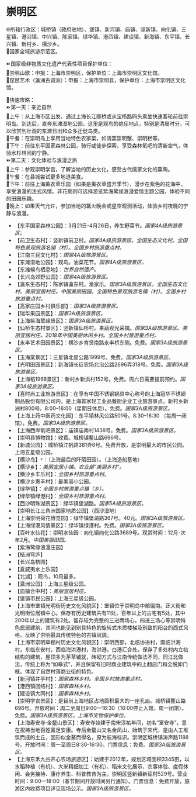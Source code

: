 # 崇明区  
🌐所辖行政区：城桥镇（政府驻地）、堡镇、新河镇、庙镇、竖新镇、向化镇、三星镇、港沿镇、中兴镇、陈家镇、绿华镇、港西镇、建设镇、新海镇、东平镇、长兴镇、新村乡、横沙乡。  
🚩国家全域旅游示范区。  
  
⏩国家级非物质文化遗产代表性项目保护单位：  
🔸崇明山歌：申报：上海市崇明区，保护单位：上海市崇明区文化馆。  
🔸琵琶艺术（瀛洲古调派）：申报：上海市崇明县，保护单位：上海市崇明区文化馆。  
  
🧭快速攻略：  
⏩第一天：亲近自然  
🔸上午：从上海市区出发，通过上海长江隧桥或从宝杨路码头乘坐快速客轮前往崇明岛。到达后，直奔东滩湿地公园，这里是观鸟的绝佳地点，特别是清晨时分，可以欣赏到壮观的东滩日出和众多迁徙鸟类。  
🔸午餐：在崇明岛上享用当地特色农家菜，如清蒸崇明蟹、崇明糕等。  
🔸下午：前往东平国家森林公园，骑行或徒步探索，享受森林氧吧的清新空气，体验水杉林间的宁静。  
⏩第二天：文化体验与浪漫之旅  
🔸上午：参观崇明学宫，了解当地的历史文化，感受古代儒家文化的熏陶。  
🔸午餐：在县城尝试更多地道美食。  
🔸下午：前往上海薰衣草乐园（如果是薰衣草盛开季节），漫步在紫色的花海中，享受浪漫的法式风情。非花期则可选择游览紫海鹭缘浪漫爱情主题公园，体验不同的田园乐趣。  
🔸晚上：如果天气允许，参加当地的篝火晚会或星空观测活动，体验乡村夜晚的宁静与浪漫。  
 
* 【东平国家森林公园】：3月21日-4月26日，养生野菜节。*国家4A级旅游景区。*  
* 【前卫生态村】：竖新镇前卫村。*国家4A级旅游景区。全国生态文化村。全国特色景观旅游名镇（村）。全国乡村旅游重点村。*  
* 【江南三民文化村】：*国家4A级旅游景区。*  
* 【东滩湿地公园】：观鸟。油菜花节。*国家4A级旅游景区。*  
* 【东滩候鸟栖息地】：*世界自然遗产。*  
* 【长兴岛郊野公园】：*国家4A级旅游景区。*  
* 【瀛东生态村】：陈家镇瀛东村。渔家乐。*国家3A级旅游景区。全国生态文化村。美丽宜居村庄。中国美丽田园。全国特色景观旅游名镇（村）。全国乡村旅游重点村。*  
* 【高家庄园乡村俱乐部】：*国家3A级旅游景区。*  
* 【瑞华果园景区】：*国家3A级旅游景区。*  
* 【上海紫海鹭缘景区】：*国家3A级旅游景区。*  
* 【仙桥生态村景区】：竖新镇仙桥村。果蔬观光采摘。*国家3A级旅游景区。美丽宜居村庄。2018年中国美丽休闲乡村。全国乡村旅游重点村。*  
* 【永丰艺术田园景区】：横沙乡育贤南路永丰桥东侧。免费。*国家3A级旅游景区。*  
* 【玉海棠景区】：三星镇北星公路1999号。免费。*国家3A级旅游景区。*  
* 【光明田园景区】：新海镇长征农场北沿公路2696弄318号。免费。*国家3A级旅游景区。*  
* 【上海稻1968景区】：新村乡新浜村152号。免费。周六日需要提前预约。*国家3A级旅游景区。*  
* 【喜时尚工业旅游景区】：在享有中国不锈钢锅具中心称号的上海冠华不锈钢制品股份有限公司内，是上海首家轻工业品餐厨企业工业旅游景点。新村乡新洲村800号。8:00–16:00（星期日休息）。免费。*国家3A级旅游景区。*  
* 【上海上药中医药文化园】：东平镇林风公路501号。8:30–16:30 （每周一闭馆）。免费。*国家3A级旅游景区。*  
* 【上海西岸氧吧景区】：庙镇庙南村1438号。免费。*国家3A级旅游景区。*  
* 【崇明县博物馆】：收费。城桥镇鳌山路696号。  
* 【新城公园】：城桥镇江帆路381弄6号。免费开放，是崇明最大的市民公园。上海五星级公园。  
* 【横沙岛】`*`：（上海最后的阡陌田园）。（上海造船基地）  
* 【横沙乡】：*美丽宜居小镇。农业部“美丽乡村”。*  
* 【横沙乡丰乐村】：*全国乡村旅游重点村。*  
* 【横沙乡惠丰村】：最美丽小公园。  
* 【绿华镇】：*全国乡村旅游重点镇（乡）。*  
* 【绿华镇绿港村】：*全国乡村旅游重点村。*  
* 【西沙明珠湖景区】：绿华镇堡湖路。*国家5A级旅游景区。*  
* 【崇明长江三角洲国家地质公园】（西沙湿地）  
* 【上海崇明荷花博览园】：绿华镇堡湖路367号。40元。*国家3A级旅游景区。*  
* 【上海绿港风情景区】：绿华镇绿港村。免费。*国家3A级旅游景区。*  
* 【百叶水仙花】：崇明水仙园：向化镇向化公路3689号。观赏时间：12月-次年2月。*中国美丽田园。*  
* 【紫海鹭缘浪漫庄园】  
* 【桔洲穹庐】  
* 【长兴岛桔园】  
* 【夏威夷水上乐园】  
* 【北湖】：观鸟，10月最多。  
* 【瀛洲公园】：上海三星级公园。  
* 【庙镇合中村】：*美丽宜居村庄。*  
* 【堡镇市民公园】：上海三星级公园。  
* 【上海市堡镇光明街历史文化风貌区】：堡镇位于崇明岛中部偏南。正大街和光明街位居镇中心。保存有历史建筑共有11处，百年以上的古宅有5处，其中200年以上的建筑有2处。留存较为完整的三进两场心，四进三场心等崇明特色民居建筑，其间也能见到别具特色的旋转式木质楼梯及别致的阳台的西式风格。反映了崇明最具传统特色的古镇风貌。  
* 【上海市崇明草棚村历史文化风貌区】：崇明西部，北临协进村，南临洪海村，东临东安村，西临海洪港村，海洪港，白港汇合处。保存了多处村内立帖结构的建筑，屋顶多为茅草铺就，砖砌方式与江南传统做法不同，同江北做法，传统上称为“如皋式”，并且保留有旧时商业建筑中的上翻店门和全脱卸门框。体现了自然村落商业街的特色。  
* 【新河镇井亭村】：*国家森林乡村。全国乡村旅游重点村。*  
* 【港西镇团结村】：*国家森林乡村。*  
* 【建设镇大同村】：*国家森林乡村。*  
* 【崇明学宫景区】：是目前上海地区占地面积最大的一座孔庙。城桥镇鳌山路696号。开放时间：周二至周日9:00—16:30（16:00停止入馆，周一闭馆）。免费。*国家3A级旅游景区。上海市文物保护单位。*  
* 【上海寿安寺·金鳌山景区】：寿安寺始建于南宋淳祐年间，初名“富安寺”，意在祝祷当地百姓富足安康。寺后金鳌山又名金凤山，始筑于宋代，是由人工堆筑而成的土丘，因形似金鳌而得名，原为航海标识。崇明区城桥镇涛声路1188号。开放时间：周一至周日8:30-16:30。门票信息：免费。*国家3A级旅游景区。*  
* 【上海东禾九谷开心农场旅游区】：始建于2012年，规划区域面积3345亩，以水稻种植（有机）、大米精细加工（有机）、稻米文化展示、农事体验、度假休闲、会务接待、康疗养生、科普教育为主。崇明区竖新镇新征村529号。营业时间：9:00—18:00（春节期间开放时间另行通知）。门票信息：免费开放，旅游区内收费项目详见现场公示。*国家3A级旅游景区。*  